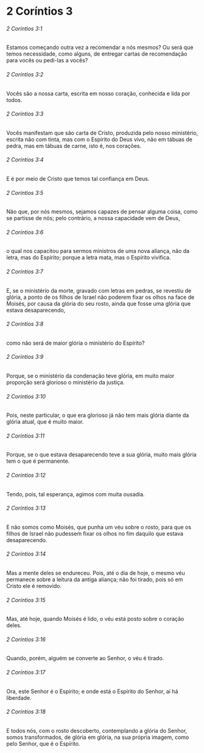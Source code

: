 # 2 Coríntios 3

###### 2 Coríntios 3:1

Estamos começando outra vez a recomendar a nós mesmos? Ou será que temos necessidade, como alguns, de entregar cartas de recomendação para vocês ou pedi-las a vocês?

###### 2 Coríntios 3:2

Vocês são a nossa carta, escrita em nosso coração, conhecida e lida por todos.

###### 2 Coríntios 3:3

Vocês manifestam que são carta de Cristo, produzida pelo nosso ministério, escrita não com tinta, mas com o Espírito do Deus vivo, não em tábuas de pedra, mas em tábuas de carne, isto é, nos corações.

###### 2 Coríntios 3:4

E é por meio de Cristo que temos tal confiança em Deus.

###### 2 Coríntios 3:5

Não que, por nós mesmos, sejamos capazes de pensar alguma coisa, como se partisse de nós; pelo contrário, a nossa capacidade vem de Deus,

###### 2 Coríntios 3:6

o qual nos capacitou para sermos ministros de uma nova aliança, não da letra, mas do Espírito; porque a letra mata, mas o Espírito vivifica.

###### 2 Coríntios 3:7

E, se o ministério da morte, gravado com letras em pedras, se revestiu de glória, a ponto de os filhos de Israel não poderem fixar os olhos na face de Moisés, por causa da glória do seu rosto, ainda que fosse uma glória que estava desaparecendo,

###### 2 Coríntios 3:8

como não será de maior glória o ministério do Espírito?

###### 2 Coríntios 3:9

Porque, se o ministério da condenação teve glória, em muito maior proporção será glorioso o ministério da justiça.

###### 2 Coríntios 3:10

Pois, neste particular, o que era glorioso já não tem mais glória diante da glória atual, que é muito maior.

###### 2 Coríntios 3:11

Porque, se o que estava desaparecendo teve a sua glória, muito mais glória tem o que é permanente.

###### 2 Coríntios 3:12

Tendo, pois, tal esperança, agimos com muita ousadia.

###### 2 Coríntios 3:13

E não somos como Moisés, que punha um véu sobre o rosto, para que os filhos de Israel não pudessem fixar os olhos no fim daquilo que estava desaparecendo.

###### 2 Coríntios 3:14

Mas a mente deles se endureceu. Pois, até o dia de hoje, o mesmo véu permanece sobre a leitura da antiga aliança; não foi tirado, pois só em Cristo ele é removido.

###### 2 Coríntios 3:15

Mas, até hoje, quando Moisés é lido, o véu está posto sobre o coração deles.

###### 2 Coríntios 3:16

Quando, porém, alguém se converte ao Senhor, o véu é tirado.

###### 2 Coríntios 3:17

Ora, este Senhor é o Espírito; e onde está o Espírito do Senhor, aí há liberdade.

###### 2 Coríntios 3:18

E todos nós, com o rosto descoberto, contemplando a glória do Senhor, somos transformados, de glória em glória, na sua própria imagem, como pelo Senhor, que é o Espírito.

